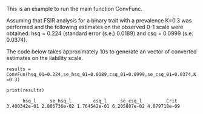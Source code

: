 This is an example to run the main function ConvFunc.


Assuming that FSIR analysis for a binary trait with a prevalence K=0.3 was performed and the following estimates on the observed 0-1 scale were obtained: hsq = 0.224 (standard error (s.e.) 0.0189) and csq = 0.0999 (s.e. 0.0374).

The code below takes approximately 10s to generate an vector of converted estimates on the liability scale.

`results = ConvFun(hsq_01=0.224,se_hsq_01=0.0189,csq_01=0.0999,se_csq_01=0.0374,K=0.3)`

`print(results)`

`       hsq_l     se_hsq_l        csq_l     se_csq_l         Crit 
3.400342e-01 2.806736e-02 1.764542e-01 6.205887e-02 4.079718e-09 `
